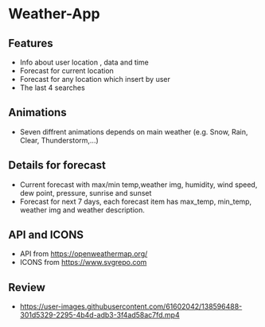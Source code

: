 # Weather-App

## **Features**

- Info about user location , data and time
- Forecast for current location
- Forecast for any location which insert by user
- The last 4 searches

## **Animations**

- Seven diffrent animations depends on main weather (e.g. Snow, Rain, Clear, Thunderstorm,...)

## **Details for forecast**

- Current forecast with max/min temp,weather img, humidity, wind speed, dew point, pressure, sunrise and sunset
- Forecast for next 7 days, each forecast item has max_temp, min_temp, weather img and weather description.


## **API and ICONS**

- API from https://openweathermap.org/
- ICONS from https://www.svgrepo.com

## **Review**

- https://user-images.githubusercontent.com/61602042/138596488-301d5329-2295-4b4d-adb3-3f4ad58ac7fd.mp4
